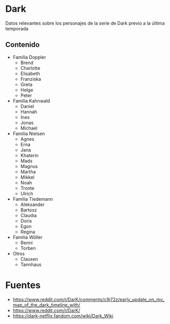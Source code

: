 # Dark

Datos relevantes sobre los personajes de la serie de Dark previo a la última temporada 

## Contenido

* Familia Doppler
  * Brend
  * Charlotte
  * Elisabeth
  * Franziska
  * Greta
  * Helge
  * Peter
* Familia Kahnwald
  * Daniel
  * Hannah
  * Ines
  * Jonas
  * Michael
* Familia Nielsen
  * Agnes
  * Erna
  * Jana
  * Khaterin
  * Mads
  * Magnus
  * Martha
  * Mikkel
  * Noah
  * Tronte
  * Ulrich
* Familia Tiedemann
  * Aleksander
  * Bartosz
  * Claudia
  * Doris
  * Egon
  * Regina
* Familia Wöller
  * Benni
  * Torben
* Otros
  * Clausen
  * Tannhaus

# Fuentes
 * https://www.reddit.com/r/DarK/comments/c9i72z/early_update_on_my_map_of_the_dark_timeline_with/
 * https://www.reddit.com/r/DarK/
 * https://dark-netflix.fandom.com/wiki/Dark_Wiki